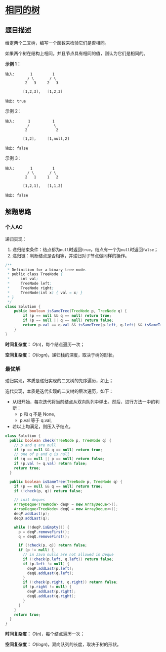 # [相同的树](https://leetcode-cn.com/problems/same-tree/)

## 题目描述

给定两个二叉树，编写一个函数来检验它们是否相同。

如果两个树在结构上相同，并且节点具有相同的值，则认为它们是相同的。

**示例 1：**

```
输入:       1         1
          / \       / \
         2   3     2   3

        [1,2,3],   [1,2,3]

输出: true
```

示例 2：

```
输入:      1          1
          /           \
         2             2

        [1,2],     [1,null,2]

输出: false
```

示例 3：

```
输入:       1         1
          / \       / \
         2   1     1   2

        [1,2,1],   [1,1,2]

输出: false
```

## 解题思路

### 个人AC

递归实现：

1. 递归结束条件：结点都为`null`时返回`true`，结点有一个为`null`时返回`false`；
2. 递归链：判断结点是否相等，并递归对子节点做同样的操作。

```java
/**
 * Definition for a binary tree node.
 * public class TreeNode {
 *     int val;
 *     TreeNode left;
 *     TreeNode right;
 *     TreeNode(int x) { val = x; }
 * }
 */
class Solution {
    public boolean isSameTree(TreeNode p, TreeNode q) {
        if (p == null && q == null) return true;
        if (p == null || q == null) return false;
        return p.val == q.val && isSameTree(p.left, q.left) && isSameTree(p.right, q.right);
    }
}
```

**时间复杂度：** $O(n)$，每个结点遍历一次；

**空间复杂度：** $O(logn)$，递归栈的深度，取决于树的形状。

### 最优解

递归实现，本质是递归实现的二叉树的先序遍历，如上；

迭代实现，本质是迭代实现的二叉树的层次遍历，如下：

- 从根开始，每次迭代将当前结点从双向队列中弹出。然后，进行方法一中的判断：
  - p 和 q 不是 None,
  - p.val 等于 q.val,
- 若以上均满足，则压入子结点。

```java
class Solution {
  public boolean check(TreeNode p, TreeNode q) {
    // p and q are null
    if (p == null && q == null) return true;
    // one of p and q is null
    if (q == null || p == null) return false;
    if (p.val != q.val) return false;
    return true;
  }

  public boolean isSameTree(TreeNode p, TreeNode q) {
    if (p == null && q == null) return true;
    if (!check(p, q)) return false;

    // init deques
    ArrayDeque<TreeNode> deqP = new ArrayDeque<>();
    ArrayDeque<TreeNode> deqQ = new ArrayDeque<>();
    deqP.addLast(p);
    deqQ.addLast(q);

    while (!deqP.isEmpty()) {
      p = deqP.removeFirst();
      q = deqQ.removeFirst();

      if (!check(p, q)) return false;
      if (p != null) {
        // in Java nulls are not allowed in Deque
        if (!check(p.left, q.left)) return false;
        if (p.left != null) {
          deqP.addLast(p.left);
          deqQ.addLast(q.left);
        }
        if (!check(p.right, q.right)) return false;
        if (p.right != null) {
          deqP.addLast(p.right);
          deqQ.addLast(q.right);
        }
      }
    }
    return true;
  }
}
```

**时间复杂度：** $O(n)$，每个结点遍历一次；

**空间复杂度：** $O(logn)$，双向队列的长度，取决于树的形状。